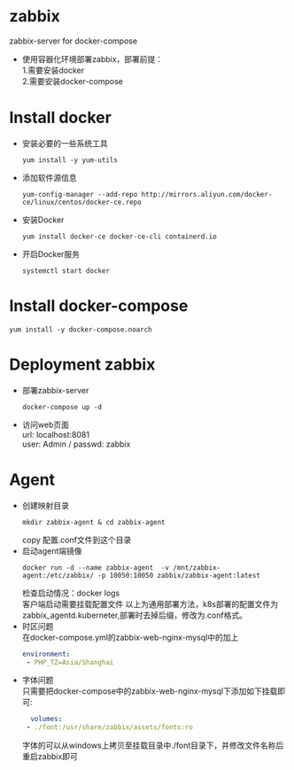 # zabbix
zabbix-server for docker-compose  

* 使用容器化环境部署zabbix，部署前提：  
1.需要安装docker  
2.需要安装docker-compose  
# Install docker  
* 安装必要的一些系统工具  
  ```shell  
  yum install -y yum-utils  
  ```  
* 添加软件源信息  
  ```shell
  yum-config-manager --add-repo http://mirrors.aliyun.com/docker-ce/linux/centos/docker-ce.repo  
  ```  
* 安装Docker  
  ```shell  
  yum install docker-ce docker-ce-cli containerd.io  
  ```  
* 开启Docker服务  
  ```shell
  systemctl start docker  
  ```  
# Install docker-compose  
  ```shell  
  yum install -y docker-compose.noarch  
  ```  
# Deployment zabbix  
* 部署zabbix-server  
  ```shell
  docker-compose up -d  
  ```  
* 访问web页面  
  url: localhost:8081  
  user: Admin / passwd: zabbix  
# Agent  
* 创建映射目录  
  ```shell
  mkdir zabbix-agent & cd zabbix-agent  
  ```  
  copy 配置.conf文件到这个目录  
* 启动agent端镜像  
  ```shell
  docker run -d --name zabbix-agent  -v /mnt/zabbix-agent:/etc/zabbix/ -p 10050:10050 zabbix/zabbix-agent:latest  
  ```  
  检查启动情况：docker logs  
  客户端启动需要挂载配置文件 以上为通用部署方法，k8s部署的配置文件为zabbix_agentd.kuberneter,部署时去掉后缀，修改为.conf格式。  
* 时区问题  
  在docker-compose.yml的zabbix-web-nginx-mysql中的加上  
  ```yaml  
  environment:  
   - PHP_TZ=Asia/Shanghai  
  ```  
* 字体问题  
  只需要把docker-compose中的zabbix-web-nginx-mysql下添加如下挂载即可:  
  ```yaml  
    volumes:
   - ./font:/usr/share/zabbix/assets/fonts:ro  
  ```  
  字体的可以从windows上拷贝至挂载目录中./font目录下，并修改文件名称后重启zabbix即可

